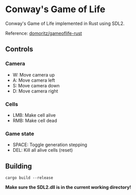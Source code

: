# Conway's Game of Life

Conway's Game of Life implemented in Rust using SDL2.

Reference: [domoritz/gameoflife-rust](https://github.com/domoritz/gameoflife-rust)

## Controls

### Camera
- W: Move camera up
- A: Move camera left
- S: Move camera down
- D: Move camera right

### Cells
- LMB: Make cell alive
- RMB: Make cell dead

### Game state
- SPACE: Toggle generation stepping
- DEL: Kill all alive cells (reset)

## Building

    cargo build --release

**Make sure the SDL2.dll is in the current working directory!**